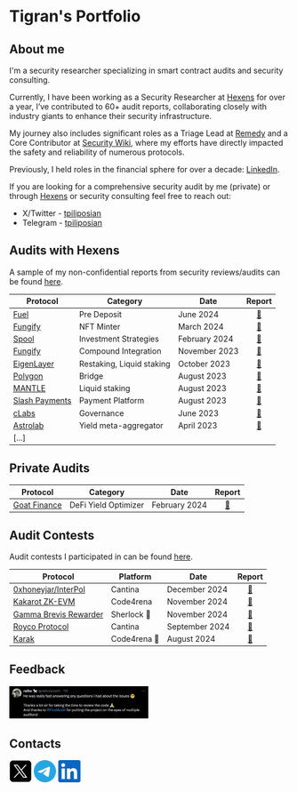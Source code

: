 # Tigran's Portfolio

## About me

I'm a security researcher specializing in smart contract audits and security consulting.

Currently, I have been working as a Security Researcher at [Hexens](https://hexens.io/) for over a year, I’ve contributed to 60+ audit reports, collaborating closely with industry giants to enhance their security infrastructure.

My journey also includes significant roles as a Triage Lead at [Remedy](https://r.xyz/) and a Core Contributor at [Security Wiki](https://wiki.r.security/), where my efforts have directly impacted the safety and reliability of numerous protocols.

Previously, I held roles in the financial sphere for over a decade: [LinkedIn](https://www.linkedin.com/in/tpiliposyan/).

If you are looking for a comprehensive security audit by me (private) or through [Hexens](https://hexens.io/audits) or security consulting feel free to reach out:
- X/Twitter - [tpiliposian](https://twitter.com/tpiliposian) 
- Telegram - [tpiliposian](https://t.me/tpiliposian)


## Audits with Hexens

A sample of my non-confidential reports from security reviews/audits can be found [here](/findings/).

| Protocol | Category | Date | Report |
| - | - | - | :-: |
| [Fuel](https://fuel.network/) | Pre Deposit | June 2024 | [📄](https://github.com/Hexens/Smart-Contract-Review-Public-Reports/blob/main/fuel-audit-pre-deposit-contract-june-24(Public).pdf) |
| [Fungify](https://fungify.it/) | NFT Minter | March 2024 | [📄](https://github.com/Hexens/Smart-Contract-Review-Public-Reports/blob/main/fungify-nft-audit-feb24(Public).pdf) |
| [Spool](https://spool.fi/) | Investment Strategies | February 2024 | [📄](https://github.com/Hexens/Smart-Contract-Review-Public-Reports/blob/main/spool-audit-feb-2024(Public).pdf) |
| [Fungify](https://fungify.it/) | Compound Integration | November 2023 | [📄](/findings/2023-11-fungify.md) |
| [EigenLayer](https://www.eigenlayer.xyz/) | Restaking, Liquid staking | October 2023 | [📄](https://github.com/Hexens/Smart-Contract-Review-Public-Reports/blob/main/EigenLayer_Oct23_(Public)(Restaking_Liquid%20staking).pdf) |
| [Polygon](https://polygon.technology/) | Bridge | August 2023 | [📄](https://github.com/Hexens/Smart-Contract-Review-Public-Reports/blob/main/Polygon_Technology__Aug23Public.pdf) |
| [MANTLE](https://www.mantle.xyz/) | Liquid staking | August 2023 | [📄](/findings/2023-08-mantle.md) |
| [Slash Payments](https://twitter.com/SlashWeb3) | Payment Platform | August 2023 | [📄](https://github.com/Hexens/Smart-Contract-Review-Public-Reports/blob/main/Slash_Payment_Aug23(Web3%20Payment%20Platform)(Public)_upd.pdf) |
| [cLabs](https://clabs.co/) | Governance | June 2023 | [📄](https://github.com/Hexens/Smart-Contract-Review-Public-Reports/blob/main/cLabs_June23(Public)%20(Governance%20Protocol)_v2.pdf) |
| [Astrolab](https://astrolab.fi/) | Yield meta-aggregator | April 2023 | [📄](https://github.com/Hexens/Smart-Contract-Review-Public-Reports/blob/main/Astrolab_%20April23_Audit(Public)_upd.pdf) |
| [...] | | | |

## Private Audits

| Protocol | Category | Date | Report |
| - | - | - | :-: |
| [Goat Finance](https://www.goat.fi/#/) | DeFi Yield Optimizer | February 2024 | [📄](private/goatfi.md) | 

## Audit Contests

Audit contests I participated in can be found [here](/contests/).

| Protocol | Platform | Date | Report |
| - | - | - | :-: |
| [0xhoneyjar/InterPol](https://www.0xhoneyjar.xyz/) | Cantina | December 2024 | [📄](https://cantina.xyz/competitions/55023131-27df-44e4-af46-bec298d0fa8e/leaderboard) |
| [Kakarot ZK-EVM](https://www.kakarot.org/) | Code4rena | November 2024 | [📄](https://code4rena.com/@20centclub) |
| [Gamma Brevis Rewarder](https://www.gamma.xyz/) | Sherlock 🥈 | November 2024 | [📄](https://audits.sherlock.xyz/contests/496?filter=results) |
| [Royco Protocol](https://www.royco.org/) | Cantina | September 2024 | [📄](https://cantina.xyz/competitions/fadb5a8f-e39c-4a6b-89f6-a03858bb8602/leaderboard) |
| [Karak](https://karak.network/) | Code4rena 🥉 | August 2024 | [📄](https://code4rena.com/@20centclub) |

## Feedback

<p align="left">
  <img src="./feedback/Screenshot 2024-02-17 at 13.25.55.png" width="250"/>
</p>

<h2 align="left">Contacts</h2>
<p align="left">
  <a href="https://twitter.com/tpiliposian" target="_blank"><img src="https://github.com/tpiliposian/logo/blob/main/New-Twitter-Logo.png" alt="Twitter" height="40" width="40" /></a>
  <a href="https://t.me/tpiliposian" target="_blank"><img src="https://github.com/tpiliposian/logo/blob/main/telegram-color.svg" alt="Telegram" height="40" width="40" /></a>
  <a href="https://www.linkedin.com/in/tpiliposyan/" target="_blank"><img src="https://github.com/tpiliposian/logo/blob/main/linkedin-color.svg" alt="LinkedIn" height="40" width="40" /></a>
</p>
